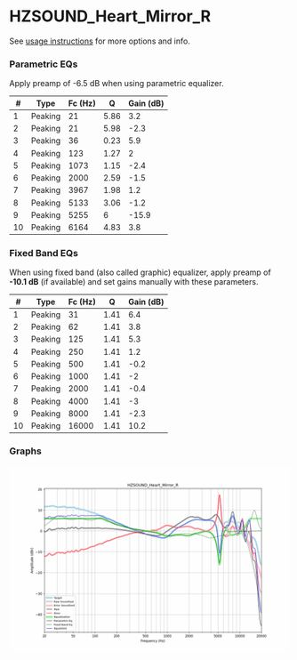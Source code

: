 # HZSOUND_Heart_Mirror_R
See [usage instructions](https://github.com/jaakkopasanen/AutoEq#usage) for more options and info.

### Parametric EQs
Apply preamp of -6.5 dB when using parametric equalizer.

|   # | Type    |   Fc (Hz) |    Q |   Gain (dB) |
|-----|---------|-----------|------|-------------|
|   1 | Peaking |        21 | 5.86 |         3.2 |
|   2 | Peaking |        21 | 5.98 |        -2.3 |
|   3 | Peaking |        36 | 0.23 |         5.9 |
|   4 | Peaking |       123 | 1.27 |         2   |
|   5 | Peaking |      1073 | 1.15 |        -2.4 |
|   6 | Peaking |      2000 | 2.59 |        -1.5 |
|   7 | Peaking |      3967 | 1.98 |         1.2 |
|   8 | Peaking |      5133 | 3.06 |        -1.2 |
|   9 | Peaking |      5255 | 6    |       -15.9 |
|  10 | Peaking |      6164 | 4.83 |         3.8 |

### Fixed Band EQs
When using fixed band (also called graphic) equalizer, apply preamp of **-10.1 dB** (if available) and set gains manually with these parameters.

|   # | Type    |   Fc (Hz) |    Q |   Gain (dB) |
|-----|---------|-----------|------|-------------|
|   1 | Peaking |        31 | 1.41 |         6.4 |
|   2 | Peaking |        62 | 1.41 |         3.8 |
|   3 | Peaking |       125 | 1.41 |         5.3 |
|   4 | Peaking |       250 | 1.41 |         1.2 |
|   5 | Peaking |       500 | 1.41 |        -0.2 |
|   6 | Peaking |      1000 | 1.41 |        -2   |
|   7 | Peaking |      2000 | 1.41 |        -0.4 |
|   8 | Peaking |      4000 | 1.41 |        -3   |
|   9 | Peaking |      8000 | 1.41 |        -2.3 |
|  10 | Peaking |     16000 | 1.41 |        10.2 |

### Graphs
![](./HZSOUND_Heart_Mirror_R.png)
